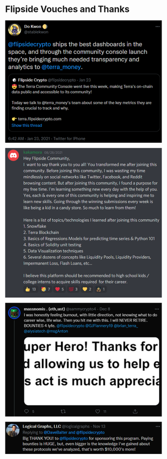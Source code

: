 # Flipside Vouches and Thanks

![](../.gitbook/assets/dokwon.png)

![](../.gitbook/assets/kakamora.png)

![](../.gitbook/assets/massnomis.png)

![](../.gitbook/assets/logicalgraphs.png)

